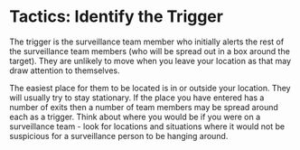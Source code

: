 [Title]: # (Tactics: Identify the Trigger)
[Difficulty]: # (Advanced)
[Order]: # (4)

#  Tactics: Identify the Trigger

The trigger is the surveillance team member who initially alerts the rest of the surveillance team members (who will be spread out in a box around the target). They are unlikely to move when you leave your location as that may draw attention to themselves.

The easiest place for them to be located is in or outside your location. They will usually try to stay stationary. If the place you have entered has a number of exits then a number of team members may be spread around each as a trigger. Think about where you would be if you were on a surveillance team - look for locations and situations where it would not be suspicious for a surveillance person to be hanging around.
